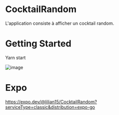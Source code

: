 # CocktailRandom
L'application consiste à afficher un cocktail random.
# Getting Started

Yarn start

![image](https://user-images.githubusercontent.com/58983575/155345883-f700f17e-192c-4ce2-9d6d-6293aaa75b5d.png)

# Expo
https://expo.dev/@lilian15/CocktailRandom?serviceType=classic&distribution=expo-go
